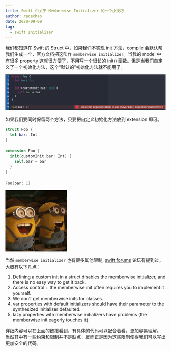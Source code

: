 ```yaml
---
title: Swift 中关于 Memberwise Initializer 的一个小技巧
author: racechao
date: 2020-09-09
tag:
  - swift Initializer
---
```

我们都知道在 Swift 的 Struct 中，如果我们不实现 init 方法，compile 会默认帮我们生成一个，官方文档把这叫作 `memberwise initializer`。当我的 model 中有很多 property 这就很方便了，不用写一个很长的 init() 函数。但是当我们自定义了一个初始化方法，这个“默认的”初始化方法就不能用了。

![img](/assets/img/memberwise.png)

如果我们要同时保留两个方法，只要把自定义初始化方法放到 extension 即可。

```swift
struct Foo {
  let bar: Int
}

extension Foo {
  init(customInit bar: Int) {
    self.bar = bar
  }
}

Foo(bar: 1)
```

![img](/assets/img/yellow.gif)

当然 `memberwise initializer` 也有很多其他限制, [swift forums](https://forums.swift.org/t/state-of-the-memberwise-initializer/17168) 论坛有提到过，大概有以下几点：

1. Defining a custom init in a struct disables the memberwise initializer, and there is no easy way to get it back.
2. Access control + the memberwise init often requires you to implement it yourself.
3. We don’t get memberwise inits for classes.
4. var properties with default initializers should have their parameter to the synthesized initializer defaulted.
5. lazy properties with memberwise initializers have problems (the memberwise init eagerly touches it).

详细内容可以在上面的链接看到，有具体的代码可以配合着看，更加容易理解。
当然其中有一些约束和限制并不是缺点，反而正是因为这些限制使得我们可以写出更加安全的代码。